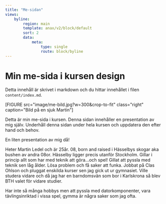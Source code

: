 ```yaml
---
title: "Me-sidan"
views:
    byline:
        region: main
        template: anax/v2/block/default
        sort: 2
        data:
            meta:
                type: single
                route: block/byline
---
```

Min me-sida i kursen design
=========================

Detta innehåll är skrivet i markdown och du hittar innehållet i filen `content/index.md`.

[FIGURE src="image/me-bild.jpg?w=300&crop-to-fit" class="right" caption="Bild på en sjuk Martin"]

Detta är min me-sida i kursen. Denna sidan innehåller en presentation av mig själv. Underhåll denna sidan under hela kursen och uppdatera den efter hand och behov.

En liten presentation av mig då!

Heter Martin Ledel och är 25år. 08, born and raised i Hässelbys skogar aka bushen av andra 08or. Hässelby ligger precis utanför Stockholm.
Gillar i princip allt som har med teknik att göra...och spel! Gillat att pyssla med teknik sen låg ålder. Lösa problem och få saker att funka.
Jobbat på Clas Ohlson och pluggat enskilda kurser sen jag gick ut ur gymnasiet.
Ville studera vidare och då jag har en barndomsvän som bor i Karlskrona så blev BTH valet för vidare studier.

Har inte så många hobbys men att pyssla med datorkomponenter, vara tävlingsinriktad i vissa spel, gymma är några saker som jag ofta.
